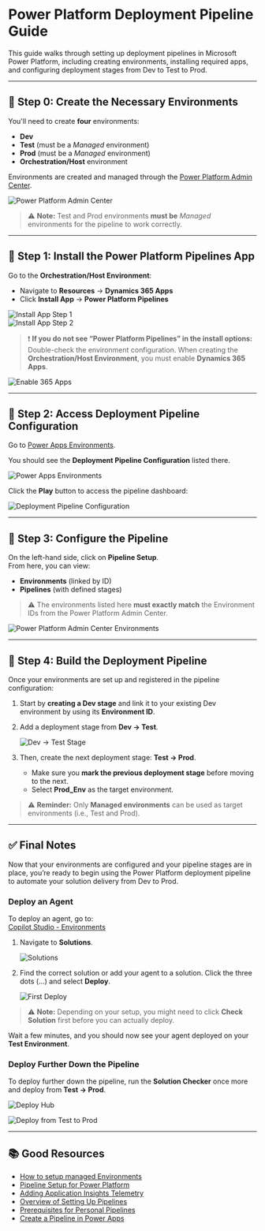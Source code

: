 # Power Platform Deployment Pipeline Guide

This guide walks through setting up deployment pipelines in Microsoft Power Platform, including creating environments, installing required apps, and configuring deployment stages from Dev to Test to Prod.

---

## 🚧 Step 0: Create the Necessary Environments

You'll need to create **four** environments:
- **Dev**
- **Test** (must be a _Managed_ environment)
- **Prod** (must be a _Managed_ environment)
- **Orchestration/Host** environment

Environments are created and managed through the [Power Platform Admin Center](https://admin.powerplatform.microsoft.com/manage/environments).

![Power Platform Admin Center]({131387C2-EE06-478F-A0AE-9D403B9C0E38}.png)

> ⚠️ **Note:** Test and Prod environments **must be** _Managed_ environments for the pipeline to work correctly.

---

## 🧩 Step 1: Install the Power Platform Pipelines App

Go to the **Orchestration/Host Environment**:

- Navigate to **Resources** → **Dynamics 365 Apps**
- Click **Install App** → **Power Platform Pipelines**

![Install App Step 1]({61DD8B1F-0027-49AB-AD1F-18C386727CCF}.png)  
![Install App Step 2]({0907AEF7-41CA-4E09-B45E-7C5A9C8765E3}.png)

> ❗ **If you do not see “Power Platform Pipelines” in the install options:**  
> Double-check the environment configuration. When creating the **Orchestration/Host Environment**, you must enable **Dynamics 365 Apps**.

![Enable 365 Apps]({820AB2D9-5D60-4F4F-A2FE-B30E47B2277D}.png)

---

## 🚀 Step 2: Access Deployment Pipeline Configuration

Go to [Power Apps Environments](https://make.powerapps.com/environments).

You should see the **Deployment Pipeline Configuration** listed there.

![Power Apps Environments]({DE1C0B40-BD80-4176-B940-7A478394B3AE}.png)

Click the **Play** button to access the pipeline dashboard:

![Deployment Pipeline Configuration]({EA79C9EE-59DE-4663-B203-6F3011EBDE11}.png)

---

## 🔧 Step 3: Configure the Pipeline

On the left-hand side, click on **Pipeline Setup**.  
From here, you can view:

- **Environments** (linked by ID)
- **Pipelines** (with defined stages)

> ⚠️ The environments listed here **must exactly match** the Environment IDs from the Power Platform Admin Center.

![Power Platform Admin Center Environments]({6EFEE0EB-AEE0-42C6-BBD9-C43AED6B9981}.png)

---

## 🔄 Step 4: Build the Deployment Pipeline

Once your environments are set up and registered in the pipeline configuration:

1. Start by **creating a Dev stage** and link it to your existing Dev environment by using its **Environment ID**.
2. Add a deployment stage from **Dev → Test**.

   ![Dev → Test Stage]({F6598BBA-6499-47B9-99DE-510ADF302285}.png)

3. Then, create the next deployment stage: **Test → Prod**.
   - Make sure you **mark the previous deployment stage** before moving to the next.
   - Select **Prod_Env** as the target environment.

> ⚠️ **Reminder:** Only **Managed environments** can be used as target environments (i.e., Test and Prod).

---

## ✅ Final Notes

Now that your environments are configured and your pipeline stages are in place, you’re ready to begin using the Power Platform deployment pipeline to automate your solution delivery from Dev to Prod.

### Deploy an Agent

To deploy an agent, go to:  
[Copilot Studio - Environments](https://copilotstudio.microsoft.com/environments/<<Dev_Env>>/home)

1. Navigate to **Solutions**.

   ![Solutions]({FF47AF4A-5900-42A8-A9B6-57D6CBEA8E34}.png)

2. Find the correct solution or add your agent to a solution. Click the three dots (...) and select **Deploy**.

   ![First Deploy]({478D3484-2761-40D6-A0E1-933AE1E7E2FE}.png)

> ⚠️ **Note:** Depending on your setup, you might need to click **Check Solution** first before you can actually deploy.

Wait a few minutes, and you should now see your agent deployed on your **Test Environment**.

### Deploy Further Down the Pipeline

To deploy further down the pipeline, run the **Solution Checker** once more and deploy from **Test → Prod**.

![Deploy Hub]({F2984552-EDEC-4611-A1B2-158A7D100617}.png)

![Deploy from Test to Prod]({6801FA9A-F809-4F3F-AFC1-BE1AFB751A98}.png)

---

## 📚 Good Resources

- [How to setup managed Environments](https://www.youtube.com/watch?v=XzW6XG-CdWU)
- [Pipeline Setup for Power Platform](https://www.youtube.com/watch?v=HAhObylsYgw&t=508s)
- [Adding Application Insights Telemetry](https://www.youtube.com/watch?v=ytdMLmQFXhc)
- [Overview of Setting Up Pipelines](https://learn.microsoft.com/en-us/power-platform/alm/set-up-pipelines)
- [Prerequisites for Personal Pipelines](https://learn.microsoft.com/en-us/power-platform/alm/platform-host-pipelines#prerequisites-for-personal-pipelines-using-the-platform-host)
- [Create a Pipeline in Power Apps](https://learn.microsoft.com/en-us/power-platform/alm/platform-host-pipelines#create-a-pipeline-in-power-apps)
